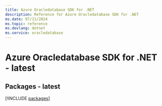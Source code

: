 ```yaml
---
title: Azure Oracledatabase SDK for .NET
description: Reference for Azure Oracledatabase SDK for .NET
ms.date: 07/11/2024
ms.topic: reference
ms.devlang: dotnet
ms.service: oracledatabase
---
```

# Azure Oracledatabase SDK for .NET - latest
## Packages - latest
[!INCLUDE [packages](oracledatabase-index.md)]